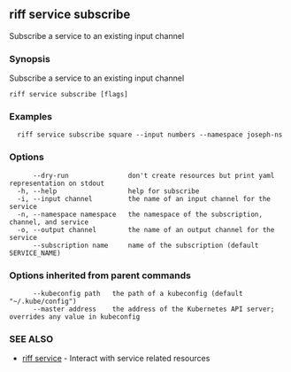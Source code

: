 ## riff service subscribe

Subscribe a service to an existing input channel

### Synopsis

Subscribe a service to an existing input channel

```
riff service subscribe [flags]
```

### Examples

```
  riff service subscribe square --input numbers --namespace joseph-ns
```

### Options

```
      --dry-run               don't create resources but print yaml representation on stdout
  -h, --help                  help for subscribe
  -i, --input channel         the name of an input channel for the service
  -n, --namespace namespace   the namespace of the subscription, channel, and service
  -o, --output channel        the name of an output channel for the service
      --subscription name     name of the subscription (default SERVICE_NAME)
```

### Options inherited from parent commands

```
      --kubeconfig path   the path of a kubeconfig (default "~/.kube/config")
      --master address    the address of the Kubernetes API server; overrides any value in kubeconfig
```

### SEE ALSO

* [riff service](riff_service.md)	 - Interact with service related resources

